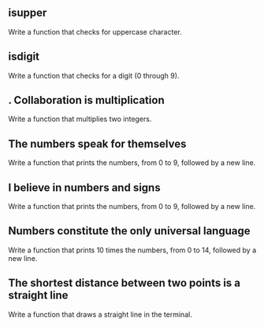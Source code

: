 ## isupper
Write a function that checks for uppercase character.
## isdigit
Write a function that checks for a digit (0 through 9).

## . Collaboration is multiplication
Write a function that multiplies two integers.

## The numbers speak for themselves
Write a function that prints the numbers, from 0 to 9, followed by a new line.

## I believe in numbers and signs
Write a function that prints the numbers, from 0 to 9, followed by a new line.

## Numbers constitute the only universal language
 Write a function that prints 10 times the numbers, from 0 to 14, followed by a new line.

## The shortest distance between two points is a straight line
Write a function that draws a straight line in the terminal.
